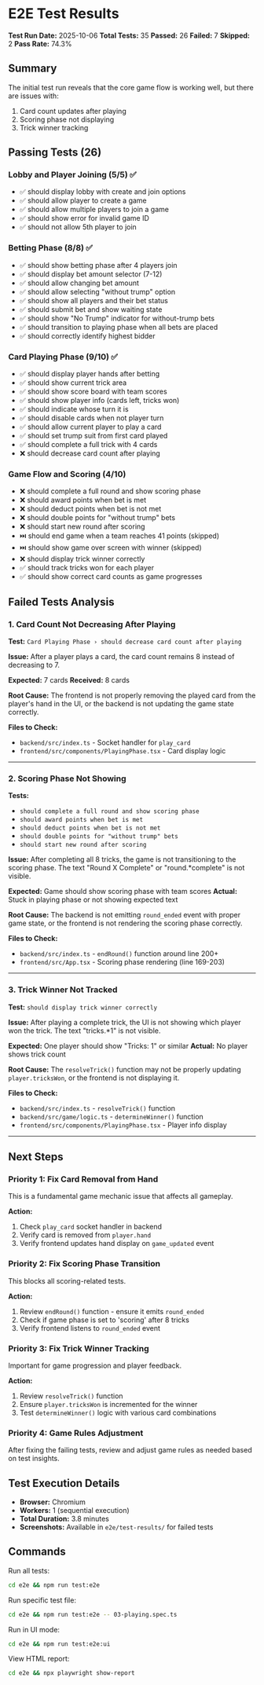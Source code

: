 # E2E Test Results

**Test Run Date:** 2025-10-06
**Total Tests:** 35
**Passed:** 26
**Failed:** 7
**Skipped:** 2
**Pass Rate:** 74.3%

## Summary

The initial test run reveals that the core game flow is working well, but there are issues with:
1. Card count updates after playing
2. Scoring phase not displaying
3. Trick winner tracking

## Passing Tests (26)

### Lobby and Player Joining (5/5) ✅
- ✅ should display lobby with create and join options
- ✅ should allow player to create a game
- ✅ should allow multiple players to join a game
- ✅ should show error for invalid game ID
- ✅ should not allow 5th player to join

### Betting Phase (8/8) ✅
- ✅ should show betting phase after 4 players join
- ✅ should display bet amount selector (7-12)
- ✅ should allow changing bet amount
- ✅ should allow selecting "without trump" option
- ✅ should show all players and their bet status
- ✅ should submit bet and show waiting state
- ✅ should show "No Trump" indicator for without-trump bets
- ✅ should transition to playing phase when all bets are placed
- ✅ should correctly identify highest bidder

### Card Playing Phase (9/10) ✅
- ✅ should display player hands after betting
- ✅ should show current trick area
- ✅ should show score board with team scores
- ✅ should show player info (cards left, tricks won)
- ✅ should indicate whose turn it is
- ✅ should disable cards when not player turn
- ✅ should allow current player to play a card
- ✅ should set trump suit from first card played
- ✅ should complete a full trick with 4 cards
- ❌ should decrease card count after playing

### Game Flow and Scoring (4/10)
- ❌ should complete a full round and show scoring phase
- ❌ should award points when bet is met
- ❌ should deduct points when bet is not met
- ❌ should double points for "without trump" bets
- ❌ should start new round after scoring
- ⏭️ should end game when a team reaches 41 points (skipped)
- ⏭️ should show game over screen with winner (skipped)
- ❌ should display trick winner correctly
- ✅ should track tricks won for each player
- ✅ should show correct card counts as game progresses

## Failed Tests Analysis

### 1. Card Count Not Decreasing After Playing
**Test:** `Card Playing Phase › should decrease card count after playing`

**Issue:** After a player plays a card, the card count remains 8 instead of decreasing to 7.

**Expected:** 7 cards
**Received:** 8 cards

**Root Cause:** The frontend is not properly removing the played card from the player's hand in the UI, or the backend is not updating the game state correctly.

**Files to Check:**
- `backend/src/index.ts` - Socket handler for `play_card`
- `frontend/src/components/PlayingPhase.tsx` - Card display logic

---

### 2. Scoring Phase Not Showing
**Tests:**
- `should complete a full round and show scoring phase`
- `should award points when bet is met`
- `should deduct points when bet is not met`
- `should double points for "without trump" bets`
- `should start new round after scoring`

**Issue:** After completing all 8 tricks, the game is not transitioning to the scoring phase. The text "Round X Complete" or "round.*complete" is not visible.

**Expected:** Game should show scoring phase with team scores
**Actual:** Stuck in playing phase or not showing expected text

**Root Cause:** The backend is not emitting `round_ended` event with proper game state, or the frontend is not rendering the scoring phase correctly.

**Files to Check:**
- `backend/src/index.ts` - `endRound()` function around line 200+
- `frontend/src/App.tsx` - Scoring phase rendering (line 169-203)

---

### 3. Trick Winner Not Tracked
**Test:** `should display trick winner correctly`

**Issue:** After playing a complete trick, the UI is not showing which player won the trick. The text "tricks.*1" is not visible.

**Expected:** One player should show "Tricks: 1" or similar
**Actual:** No player shows trick count

**Root Cause:** The `resolveTrick()` function may not be properly updating `player.tricksWon`, or the frontend is not displaying it.

**Files to Check:**
- `backend/src/index.ts` - `resolveTrick()` function
- `backend/src/game/logic.ts` - `determineWinner()` function
- `frontend/src/components/PlayingPhase.tsx` - Player info display

---

## Next Steps

### Priority 1: Fix Card Removal from Hand
This is a fundamental game mechanic issue that affects all gameplay.

**Action:**
1. Check `play_card` socket handler in backend
2. Verify card is removed from `player.hand`
3. Verify frontend updates hand display on `game_updated` event

### Priority 2: Fix Scoring Phase Transition
This blocks all scoring-related tests.

**Action:**
1. Review `endRound()` function - ensure it emits `round_ended`
2. Check if game phase is set to 'scoring' after 8 tricks
3. Verify frontend listens to `round_ended` event

### Priority 3: Fix Trick Winner Tracking
Important for game progression and player feedback.

**Action:**
1. Review `resolveTrick()` function
2. Ensure `player.tricksWon` is incremented for the winner
3. Test `determineWinner()` logic with various card combinations

### Priority 4: Game Rules Adjustment
After fixing the failing tests, review and adjust game rules as needed based on test insights.

## Test Execution Details

- **Browser:** Chromium
- **Workers:** 1 (sequential execution)
- **Total Duration:** 3.8 minutes
- **Screenshots:** Available in `e2e/test-results/` for failed tests

## Commands

Run all tests:
```bash
cd e2e && npm run test:e2e
```

Run specific test file:
```bash
cd e2e && npm run test:e2e -- 03-playing.spec.ts
```

Run in UI mode:
```bash
cd e2e && npm run test:e2e:ui
```

View HTML report:
```bash
cd e2e && npx playwright show-report
```
